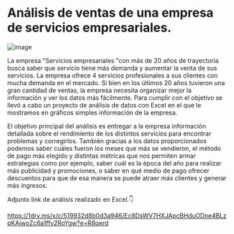 # Análisis de ventas de una empresa de servicios empresariales.
![image](https://github.com/diegoanalyst/Proyecto-Excel/assets/142178781/f7470d08-9d82-4961-8cb1-388589dafbc3)

La empresa "Servicios empresariales "con más de 20 años de trayectoria busca saber que servicio tiene más demanda y aumentar la venta de sus servicios. La empresa ofrece 4 servicios profesionales a sus clientes con mucha demanda en el mercado. Si bien en los últimos 20 años tuvieron una gran cantidad de ventas, la empresa necesita organizar mejor la información y ver los datos más fácilmente. Para cumplir con el objetivo se llevó a cabo un proyecto de análisis de datos con Excel en el que le mostramos en gráficos simples información de la empresa.

El objetivo principal del análisis es entregar a la empresa información detallada sobre el rendimiento de los distintos servicios para encontrar problemas y corregirlos. También gracias a los datos proporcionados podemos saber cuáles fueron los meses que más se vendieron, el método de pago más elegido y distintas métricas que nos permiten armar estrategias como por ejemplo, saber cuál es la época del año para realizar más publicidad y promociones, o saber en qué medio de pago ofrecer descuentos para que de esa manera se puede atraer más clientes y generar más ingresos.

Adjunto link de análisis realizado en Excel.👇

https://1drv.ms/x/c/519932d8b0d3a946/Ec8DsWV7HXJApcBHduODne4BLzpKAjwoZc6a1ffv2RoYgw?e=R8qerd






